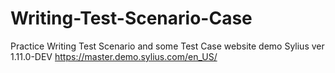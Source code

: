 # Writing-Test-Scenario-Case
Practice Writing Test Scenario and some Test Case website demo Sylius ver 1.11.0-DEV https://master.demo.sylius.com/en_US/
